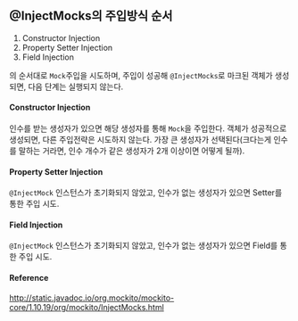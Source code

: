 ## @InjectMocks의 주입방식 순서

1. Constructor Injection
2. Property Setter Injection
3. Field Injection

의 순서대로 `Mock`주입을 시도하며, 주입이 성공해 `@InjectMocks`로 마크된 객체가 생성되면, 다음 단계는 실행되지 않는다.

#### Constructor Injection

인수를 받는 생성자가 있으면 해당 생성자를 통해 `Mock`을 주입한다. 객체가 성공적으로 생성되면, 다른 주입전략은 시도하지 않는다. 가장 큰 생성자가 선택된다(크다는게 인수를 말하는 거라면, 인수 개수가 같은 생성자가 2개 이상이면 어떻게 될까).

#### Property Setter Injection

`@InjectMock` 인스턴스가 초기화되지 않았고, 인수가 없는 생성자가 있으면
Setter를 통한 주입 시도.

#### Field Injection


`@InjectMock` 인스턴스가 초기화되지 않았고, 인수가 없는 생성자가 있으면
Field를 통한 주입 시도.

#### Reference

http://static.javadoc.io/org.mockito/mockito-core/1.10.19/org/mockito/InjectMocks.html
